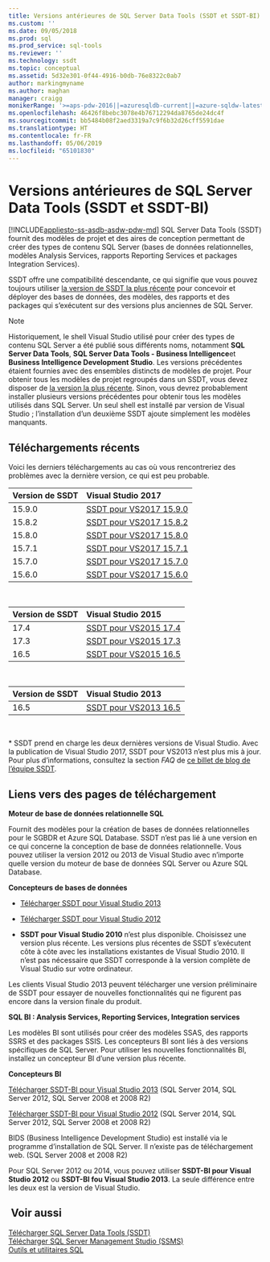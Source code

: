 ```yaml
---
title: Versions antérieures de SQL Server Data Tools (SSDT et SSDT-BI) | Microsoft Docs
ms.custom: ''
ms.date: 09/05/2018
ms.prod: sql
ms.prod_service: sql-tools
ms.reviewer: ''
ms.technology: ssdt
ms.topic: conceptual
ms.assetid: 5d32e301-0f44-4916-b0db-76e8322c0ab7
author: markingmyname
ms.author: maghan
manager: craigg
monikerRange: '>=aps-pdw-2016||=azuresqldb-current||=azure-sqldw-latest||>=sql-server-2016||=sqlallproducts-allversions||=azuresqldb-mi-current'
ms.openlocfilehash: 46426f8bebc3078e4b76712294da8765de24dc4f
ms.sourcegitcommit: bb5484b08f2aed3319a7c9f6b32d26cff5591dae
ms.translationtype: HT
ms.contentlocale: fr-FR
ms.lasthandoff: 05/06/2019
ms.locfileid: "65101830"
---
```

# <a name="previous-releases-of-sql-server-data-tools-ssdt-and-ssdt-bi"></a>Versions antérieures de SQL Server Data Tools (SSDT et SSDT-BI)
[!INCLUDE[appliesto-ss-asdb-asdw-pdw-md](../includes/appliesto-ss-asdb-asdw-pdw-md.md)]
SQL Server Data Tools (SSDT) fournit des modèles de projet et des aires de conception permettant de créer des types de contenu SQL Server (bases de données relationnelles, modèles Analysis Services, rapports Reporting Services et packages Integration Services).  
  
SSDT offre une compatibilité descendante, ce qui signifie que vous pouvez toujours utiliser [la version de SSDT la plus récente](download-sql-server-data-tools-ssdt.md) pour concevoir et déployer des bases de données, des modèles, des rapports et des packages qui s’exécutent sur des versions plus anciennes de SQL Server.  
  
> [!NOTE]  
> Historiquement, le shell Visual Studio utilisé pour créer des types de contenu SQL Server a été publié sous différents noms, notamment **SQL Server Data Tools**, **SQL Server Data Tools - Business Intelligence**et **Business Intelligence Development Studio**. Les versions précédentes étaient fournies avec des ensembles distincts de modèles de projet. Pour obtenir tous les modèles de projet regroupés dans un SSDT, vous devez disposer de [la version la plus récente](download-sql-server-data-tools-ssdt.md). Sinon, vous devrez probablement installer plusieurs versions précédentes pour obtenir tous les modèles utilisés dans SQL Server.  Un seul shell est installé par version de Visual Studio ; l’installation d’un deuxième SSDT ajoute simplement les modèles manquants.  

## <a name="recent-downloads"></a>Téléchargements récents

Voici les derniers téléchargements au cas où vous rencontreriez des problèmes avec la dernière version, ce qui est peu probable.

|Version de SSDT| Visual Studio 2017|
|:---|:---|
|15.9.0|[SSDT pour VS2017 15.9.0](https://go.microsoft.com/fwlink/?linkid=2052454)|
|15.8.2|[SSDT pour VS2017 15.8.2](https://go.microsoft.com/fwlink/?linkid=2038031)|
|15.8.0|[SSDT pour VS2017 15.8.0](https://go.microsoft.com/fwlink/?linkid=2014060)|
|15.7.1|[SSDT pour VS2017 15.7.1](https://go.microsoft.com/fwlink/?LinkId=875613)|
|15.7.0|[SSDT pour VS2017 15.7.0](https://go.microsoft.com/fwlink/?LinkId=874716)|
|15.6.0|[SSDT pour VS2017 15.6.0](https://go.microsoft.com/fwlink/?LinkId=871368)|

<br>

|Version de SSDT| Visual Studio 2015|
|:---|:---|
|17.4|[SSDT pour VS2015 17.4](https://go.microsoft.com/fwlink/?linkid=863440)|
|17.3|[SSDT pour VS2015 17.3](https://go.microsoft.com/fwlink/?linkid=858660)|
|16.5|[SSDT pour VS2015 16.5](https://go.microsoft.com/fwlink/?LinkID=832313)|  

<br>

|Version de SSDT| Visual Studio 2013|
|:---|:---|
|16.5|[SSDT pour VS2013 16.5](https://go.microsoft.com/fwlink/?LinkID=832308)|  

<br>


\* SSDT prend en charge les deux dernières versions de Visual Studio. Avec la publication de Visual Studio 2017, SSDT pour VS2013 n’est plus mis à jour. Pour plus d’informations, consultez la section *FAQ* de [ce billet de blog de l’équipe SSDT](https://blogs.msdn.microsoft.com/ssdt/2017/03/10/sql-server-data-tools-17-0-rc-and-ssdt-in-vs2017/).

  
## <a name="links-to-download-pages"></a>Liens vers des pages de téléchargement 
**Moteur de base de données relationnelle SQL**  
  
Fournit des modèles pour la création de bases de données relationnelles pour le SGBDR et Azure SQL Database. SSDT n’est pas lié à une version en ce qui concerne la conception de base de données relationnelle. Vous pouvez utiliser la version 2012 ou 2013 de Visual Studio avec n’importe quelle version du moteur de base de données SQL Server ou Azure SQL Database.  
  
**Concepteurs de bases de données**  
  
-   [Télécharger SSDT pour Visual Studio 2013](https://msdn.microsoft.com/dn864412)  
  
-   [Télécharger SSDT pour Visual Studio 2012](https://msdn.microsoft.com/jj650015)  
  
-   **SSDT pour Visual Studio 2010** n’est plus disponible. Choisissez une version plus récente. Les versions plus récentes de SSDT s’exécutent côte à côte avec les installations existantes de Visual Studio 2010. Il n’est pas nécessaire que SSDT corresponde à la version complète de Visual Studio sur votre ordinateur.  
  
Les clients Visual Studio 2013 peuvent télécharger une version préliminaire de SSDT pour essayer de nouvelles fonctionnalités qui ne figurent pas encore dans la version finale du produit.  
  
**SQL BI : Analysis Services, Reporting Services, Integration services**  
  
Les modèles BI sont utilisés pour créer des modèles SSAS, des rapports SSRS et des packages SSIS. Les concepteurs BI sont liés à des versions spécifiques de SQL Server. Pour utiliser les nouvelles fonctionnalités BI, installez un concepteur BI d’une version plus récente.  
  
**Concepteurs BI**  
  
[Télécharger SSDT-BI pour Visual Studio 2013](https://www.microsoft.com/download/details.aspx?id=42313) (SQL Server 2014, SQL Server 2012, SQL Server 2008 et 2008 R2)  
  
[Télécharger SSDT-BI pour Visual Studio 2012](https://www.microsoft.com/download/details.aspx?id=36843) (SQL Server 2014, SQL Server 2012, SQL Server 2008 et 2008 R2)  
  
BIDS (Business Intelligence Development Studio) est installé via le programme d’installation de SQL Server. Il n’existe pas de téléchargement web. (SQL Server 2008 et 2008 R2)  
  
Pour SQL Server 2012 ou 2014, vous pouvez utiliser **SSDT-BI pour Visual Studio 2012** ou **SSDT-BI fou Visual Studio 2013**. La seule différence entre les deux est la version de Visual Studio.  
  
## <a name="see-also"></a> Voir aussi  
[Télécharger SQL Server Data Tools &#40;SSDT&#41;](../ssdt/download-sql-server-data-tools-ssdt.md)  
[Télécharger SQL Server Management Studio (SSMS)](../ssms/download-sql-server-management-studio-ssms.md)  
[Outils et utilitaires SQL](../tools/overview-sql-tools.md)
